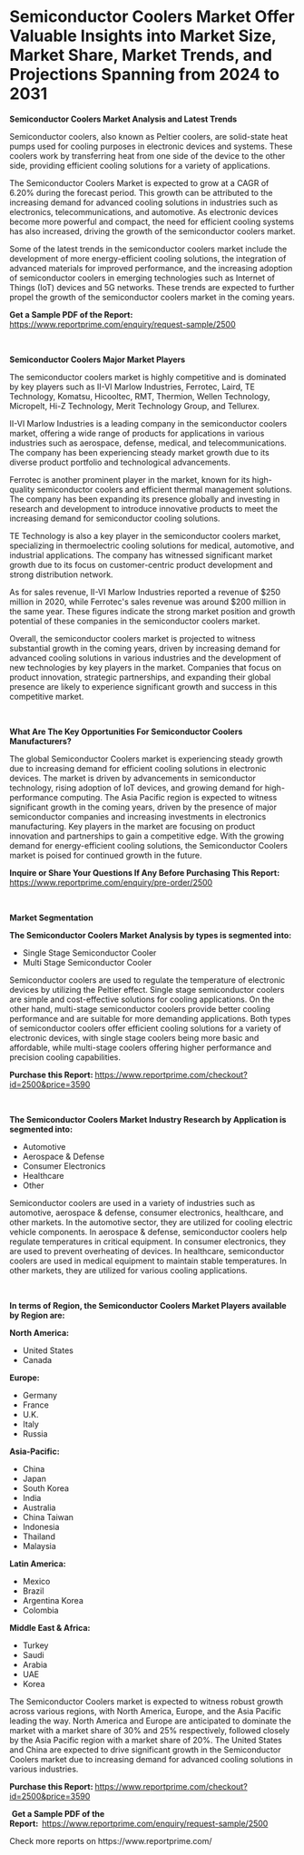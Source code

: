 <p><h1>Semiconductor Coolers Market Offer Valuable Insights into Market Size, Market Share, Market Trends, and Projections Spanning from 2024 to 2031</h1></p><p><strong>Semiconductor Coolers Market Analysis and Latest Trends</strong></p>
<p><p>Semiconductor coolers, also known as Peltier coolers, are solid-state heat pumps used for cooling purposes in electronic devices and systems. These coolers work by transferring heat from one side of the device to the other side, providing efficient cooling solutions for a variety of applications.</p><p>The Semiconductor Coolers Market is expected to grow at a CAGR of 6.20% during the forecast period. This growth can be attributed to the increasing demand for advanced cooling solutions in industries such as electronics, telecommunications, and automotive. As electronic devices become more powerful and compact, the need for efficient cooling systems has also increased, driving the growth of the semiconductor coolers market.</p><p>Some of the latest trends in the semiconductor coolers market include the development of more energy-efficient cooling solutions, the integration of advanced materials for improved performance, and the increasing adoption of semiconductor coolers in emerging technologies such as Internet of Things (IoT) devices and 5G networks. These trends are expected to further propel the growth of the semiconductor coolers market in the coming years.</p></p>
<p><strong>Get a Sample PDF of the Report:&nbsp;</strong> <a href="https://www.reportprime.com/enquiry/request-sample/2500">https://www.reportprime.com/enquiry/request-sample/2500</a></p>
<p>&nbsp;</p>
<p><strong>Semiconductor Coolers Major Market Players</strong></p>
<p><p>The semiconductor coolers market is highly competitive and is dominated by key players such as II-VI Marlow Industries, Ferrotec, Laird, TE Technology, Komatsu, Hicooltec, RMT, Thermion, Wellen Technology, Micropelt, Hi-Z Technology, Merit Technology Group, and Tellurex. </p><p>II-VI Marlow Industries is a leading company in the semiconductor coolers market, offering a wide range of products for applications in various industries such as aerospace, defense, medical, and telecommunications. The company has been experiencing steady market growth due to its diverse product portfolio and technological advancements. </p><p>Ferrotec is another prominent player in the market, known for its high-quality semiconductor coolers and efficient thermal management solutions. The company has been expanding its presence globally and investing in research and development to introduce innovative products to meet the increasing demand for semiconductor cooling solutions.</p><p>TE Technology is also a key player in the semiconductor coolers market, specializing in thermoelectric cooling solutions for medical, automotive, and industrial applications. The company has witnessed significant market growth due to its focus on customer-centric product development and strong distribution network.</p><p>As for sales revenue, II-VI Marlow Industries reported a revenue of $250 million in 2020, while Ferrotec's sales revenue was around $200 million in the same year. These figures indicate the strong market position and growth potential of these companies in the semiconductor coolers market. </p><p>Overall, the semiconductor coolers market is projected to witness substantial growth in the coming years, driven by increasing demand for advanced cooling solutions in various industries and the development of new technologies by key players in the market. Companies that focus on product innovation, strategic partnerships, and expanding their global presence are likely to experience significant growth and success in this competitive market.</p></p>
<p>&nbsp;</p>
<p><strong>What Are The Key Opportunities For Semiconductor Coolers Manufacturers?</strong></p>
<p><p>The global Semiconductor Coolers market is experiencing steady growth due to increasing demand for efficient cooling solutions in electronic devices. The market is driven by advancements in semiconductor technology, rising adoption of IoT devices, and growing demand for high-performance computing. The Asia Pacific region is expected to witness significant growth in the coming years, driven by the presence of major semiconductor companies and increasing investments in electronics manufacturing. Key players in the market are focusing on product innovation and partnerships to gain a competitive edge. With the growing demand for energy-efficient cooling solutions, the Semiconductor Coolers market is poised for continued growth in the future.</p></p>
<p><strong>Inquire or Share Your Questions If Any Before Purchasing This Report:</strong> <a href="https://www.reportprime.com/enquiry/pre-order/2500">https://www.reportprime.com/enquiry/pre-order/2500</a></p>
<p>&nbsp;</p>
<p><strong>Market Segmentation</strong></p>
<p><strong>The Semiconductor Coolers Market Analysis by types is segmented into:</strong></p>
<p><ul><li>Single Stage Semiconductor Cooler</li><li>Multi Stage Semiconductor Cooler</li></ul></p>
<p><p>Semiconductor coolers are used to regulate the temperature of electronic devices by utilizing the Peltier effect. Single stage semiconductor coolers are simple and cost-effective solutions for cooling applications. On the other hand, multi-stage semiconductor coolers provide better cooling performance and are suitable for more demanding applications. Both types of semiconductor coolers offer efficient cooling solutions for a variety of electronic devices, with single stage coolers being more basic and affordable, while multi-stage coolers offering higher performance and precision cooling capabilities.</p></p>
<p><strong>Purchase this Report:&nbsp;</strong><a href="https://www.reportprime.com/checkout?id=2500&price=3590">https://www.reportprime.com/checkout?id=2500&price=3590</a></p>
<p>&nbsp;</p>
<p><strong>The Semiconductor Coolers Market Industry Research by Application is segmented into:</strong></p>
<p><ul><li>Automotive</li><li>Aerospace & Defense</li><li>Consumer Electronics</li><li>Healthcare</li><li>Other</li></ul></p>
<p><p>Semiconductor coolers are used in a variety of industries such as automotive, aerospace & defense, consumer electronics, healthcare, and other markets. In the automotive sector, they are utilized for cooling electric vehicle components. In aerospace & defense, semiconductor coolers help regulate temperatures in critical equipment. In consumer electronics, they are used to prevent overheating of devices. In healthcare, semiconductor coolers are used in medical equipment to maintain stable temperatures. In other markets, they are utilized for various cooling applications.</p></p>
<p>&nbsp;</p>
<p><strong>In terms of Region, the Semiconductor Coolers Market Players available by Region are:</strong></p>
<p>
    <p> <strong> North America: </strong>
        <ul>
            <li>United States</li>
            <li>Canada</li>
        </ul>
        </p> 
    <p> <strong> Europe: </strong>
        <ul>
            <li>Germany</li>
            <li>France</li>
            <li>U.K.</li>
            <li>Italy</li>
            <li>Russia</li>
        </ul>
        </p> 
    <p> <strong> Asia-Pacific: </strong>
        <ul>
            <li>China</li>
            <li>Japan</li>
            <li>South Korea</li>
            <li>India</li>
            <li>Australia</li>
            <li>China Taiwan</li>
            <li>Indonesia</li>
            <li>Thailand</li>
            <li>Malaysia</li>
        </ul>
        </p> 
    <p> <strong> Latin America: </strong>
        <ul>
            <li>Mexico</li>
            <li>Brazil</li>
            <li>Argentina Korea</li>
            <li>Colombia</li>
        </ul>
        </p> 
    <p> <strong> Middle East & Africa: </strong>
        <ul>
            <li>Turkey</li>
            <li>Saudi</li>
            <li>Arabia</li>
            <li>UAE</li>
            <li>Korea</li>
        </ul>
    </p>
    </p>
<p><p>The Semiconductor Coolers market is expected to witness robust growth across various regions, with North America, Europe, and the Asia Pacific leading the way. North America and Europe are anticipated to dominate the market with a market share of 30% and 25% respectively, followed closely by the Asia Pacific region with a market share of 20%. The United States and China are expected to drive significant growth in the Semiconductor Coolers market due to increasing demand for advanced cooling solutions in various industries.</p></p>
<p><strong>Purchase this Report: </strong><a href="https://www.reportprime.com/checkout?id=2500&price=3590">https://www.reportprime.com/checkout?id=2500&price=3590</a></p>
<p>&nbsp;<strong>Get a Sample PDF of the Report:&nbsp;&nbsp;</strong><a href="https://www.reportprime.com/enquiry/request-sample/2500">https://www.reportprime.com/enquiry/request-sample/2500</a></p>
<p><strong></strong></p>
<p>Check more reports on https://www.reportprime.com/</p>